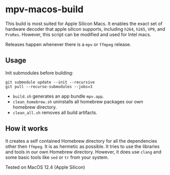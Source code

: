 # mpv-macos-build

This build is most suited for Apple Silicon Macs. 
It enables the exact set of hardware decoder that apple silicon supports, including `h264`, `h265`, `VP9`, and `ProRes`.
However, this script can be modified and used for Intel macs. 

Releases happen whenever there is a `mpv` or `ffmpeg` release.

## Usage

Init submodules before building:
```
git submodule update --init --recursive
git pull --recurse-submodules --jobs=3
```

- `build.sh` generates an app bundle `mpv.app`.
- `clean_homebrew.sh` uninstalls all homebrew packages our own homebrew directory.
- `clean_all.sh` removes all build artifacts.

## How it works

It creates a self contained Homebrew directory for all the dependencies other then `ffmpeg`.
It is as hermetic as possible. It tries to use the libraries and tools in our own Homebrew directory. 
However, it does use `clang` and some basic tools like `sed` or `tr` from your system.

Tested on MacOS 12.4 (Apple Silicon)

